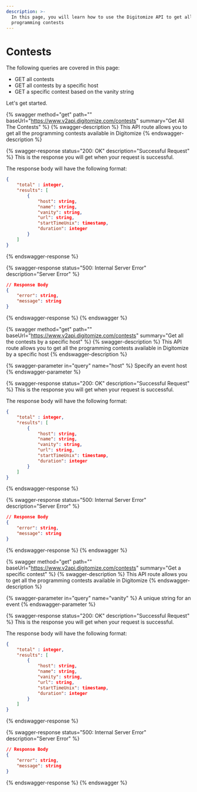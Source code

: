 ```yaml
---
description: >-
  In this page, you will learn how to use the Digitomize API to get all
  programming contests
---
```


# Contests

The following queries are covered in this page:

* GET all contests
* GET all contests by a specific host
* GET a specific contest based on the vanity string

Let's get started.

{% swagger method="get" path="" baseUrl="https://www.v2api.digitomize.com/contests" summary="Get All The Contests" %}
{% swagger-description %}
This API route allows you to get all the programming contests available in  Digitomize
{% endswagger-description %}

{% swagger-response status="200: OK" description="Successful Request" %}
This is the response you will get when your request is successful.

The response body will have the following format:

```json
{
    "total" : integer,
    "results": [
        {
            "host": string,
            "name": string,
            "vanity": string,
            "url": string,
            "startTimeUnix": timestamp,
            "duration": integer
        }
    ]
}
```


{% endswagger-response %}

{% swagger-response status="500: Internal Server Error" description="Server Error" %}
```json
// Response Body
{
    "error": string,
    "message": string
}
```
{% endswagger-response %}
{% endswagger %}

{% swagger method="get" path="" baseUrl="https://www.v2api.digitomize.com/contests" summary="Get all the contests by a specific host" %}
{% swagger-description %}
This API route allows you to get all the programming contests available in  Digitomize by a specific host
{% endswagger-description %}

{% swagger-parameter in="query" name="host" %}
Specify an event host
{% endswagger-parameter %}

{% swagger-response status="200: OK" description="Successful Request" %}
This is the response you will get when your request is successful.

The response body will have the following format:

```json
{
    "total" : integer,
    "results": [
        {
            "host": string,
            "name": string,
            "vanity": string,
            "url": string,
            "startTimeUnix": timestamp,
            "duration": integer
        }
    ]
}
```


{% endswagger-response %}

{% swagger-response status="500: Internal Server Error" description="Server Error" %}
```json
// Response Body
{
    "error": string,
    "message": string
}
```
{% endswagger-response %}
{% endswagger %}

{% swagger method="get" path="" baseUrl="https://www.v2api.digitomize.com/contests" summary="Get a specific contest" %}
{% swagger-description %}
This API route allows you to get all the programming contests available in  Digitomize
{% endswagger-description %}

{% swagger-parameter in="query" name="vanity" %}
A unique string for an event
{% endswagger-parameter %}

{% swagger-response status="200: OK" description="Successful Request" %}
This is the response you will get when your request is successful.

The response body will have the following format:

```json
{
    "total" : integer,
    "results": [
        {
            "host": string,
            "name": string,
            "vanity": string,
            "url": string,
            "startTimeUnix": timestamp,
            "duration": integer
        }
    ]
}
```


{% endswagger-response %}

{% swagger-response status="500: Internal Server Error" description="Server Error" %}
```json
// Response Body
{
    "error": string,
    "message": string
}
```
{% endswagger-response %}
{% endswagger %}
